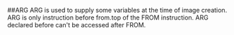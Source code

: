 ##ARG
ARG is used to supply some variables at the time of image creation.
ARG is only instruction before from.top of the FROM instruction.
ARG declared before can't be accessed after FROM.
